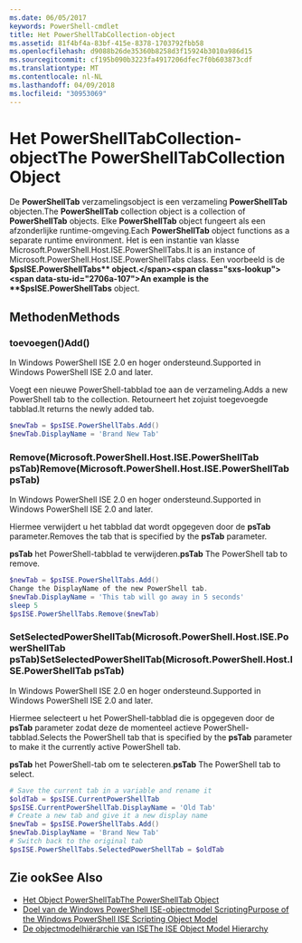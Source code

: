 ```yaml
---
ms.date: 06/05/2017
keywords: PowerShell-cmdlet
title: Het PowerShellTabCollection-object
ms.assetid: 81f4bf4a-83bf-415e-8378-1703792fbb58
ms.openlocfilehash: d9088b26de35360b8258d3f15924b3010a986d15
ms.sourcegitcommit: cf195b090b3223fa4917206dfec7f0b603873cdf
ms.translationtype: MT
ms.contentlocale: nl-NL
ms.lasthandoff: 04/09/2018
ms.locfileid: "30953069"
---
```

# <a name="the-powershelltabcollection-object"></a><span data-ttu-id="2706a-103">Het PowerShellTabCollection-object</span><span class="sxs-lookup"><span data-stu-id="2706a-103">The PowerShellTabCollection Object</span></span>

<span data-ttu-id="2706a-104">De **PowerShellTab** verzamelingsobject is een verzameling **PowerShellTab** objecten.</span><span class="sxs-lookup"><span data-stu-id="2706a-104">The **PowerShellTab** collection object is a collection of **PowerShellTab** objects.</span></span> <span data-ttu-id="2706a-105">Elke **PowerShellTab** object fungeert als een afzonderlijke runtime-omgeving.</span><span class="sxs-lookup"><span data-stu-id="2706a-105">Each **PowerShellTab** object functions as a separate runtime environment.</span></span> <span data-ttu-id="2706a-106">Het is een instantie van klasse Microsoft.PowerShell.Host.ISE.PowerShellTabs.</span><span class="sxs-lookup"><span data-stu-id="2706a-106">It is an instance of Microsoft.PowerShell.Host.ISE.PowerShellTabs class.</span></span> <span data-ttu-id="2706a-107">Een voorbeeld is de **$psISE.PowerShellTabs** object.</span><span class="sxs-lookup"><span data-stu-id="2706a-107">An example is the **$psISE.PowerShellTabs** object.</span></span>

## <a name="methods"></a><span data-ttu-id="2706a-108">Methoden</span><span class="sxs-lookup"><span data-stu-id="2706a-108">Methods</span></span>

### <a name="add"></a><span data-ttu-id="2706a-109">toevoegen\(\)</span><span class="sxs-lookup"><span data-stu-id="2706a-109">Add\(\)</span></span>

<span data-ttu-id="2706a-110">In Windows PowerShell ISE 2.0 en hoger ondersteund.</span><span class="sxs-lookup"><span data-stu-id="2706a-110">Supported in Windows PowerShell ISE 2.0 and later.</span></span>

<span data-ttu-id="2706a-111">Voegt een nieuwe PowerShell-tabblad toe aan de verzameling.</span><span class="sxs-lookup"><span data-stu-id="2706a-111">Adds a new PowerShell tab to the collection.</span></span> <span data-ttu-id="2706a-112">Retourneert het zojuist toegevoegde tabblad.</span><span class="sxs-lookup"><span data-stu-id="2706a-112">It returns the newly added tab.</span></span>

```powershell
$newTab = $psISE.PowerShellTabs.Add()
$newTab.DisplayName = 'Brand New Tab'
```

### <a name="removemicrosoftpowershellhostisepowershelltab-pstab"></a><span data-ttu-id="2706a-113">Remove\(Microsoft.PowerShell.Host.ISE.PowerShellTab psTab\)</span><span class="sxs-lookup"><span data-stu-id="2706a-113">Remove\(Microsoft.PowerShell.Host.ISE.PowerShellTab psTab\)</span></span>

<span data-ttu-id="2706a-114">In Windows PowerShell ISE 2.0 en hoger ondersteund.</span><span class="sxs-lookup"><span data-stu-id="2706a-114">Supported in Windows PowerShell ISE 2.0 and later.</span></span>

<span data-ttu-id="2706a-115">Hiermee verwijdert u het tabblad dat wordt opgegeven door de **psTab** parameter.</span><span class="sxs-lookup"><span data-stu-id="2706a-115">Removes the tab that is specified by the **psTab** parameter.</span></span>

<span data-ttu-id="2706a-116">**psTab** het PowerShell-tabblad te verwijderen.</span><span class="sxs-lookup"><span data-stu-id="2706a-116">**psTab** The PowerShell tab to remove.</span></span>

```powershell
$newTab = $psISE.PowerShellTabs.Add()
Change the DisplayName of the new PowerShell tab.
$newTab.DisplayName = 'This tab will go away in 5 seconds'
sleep 5
$psISE.PowerShellTabs.Remove($newTab)
```

### <a name="setselectedpowershelltabmicrosoftpowershellhostisepowershelltab-pstab"></a><span data-ttu-id="2706a-117">SetSelectedPowerShellTab\(Microsoft.PowerShell.Host.ISE.PowerShellTab psTab\)</span><span class="sxs-lookup"><span data-stu-id="2706a-117">SetSelectedPowerShellTab\(Microsoft.PowerShell.Host.ISE.PowerShellTab psTab\)</span></span>

<span data-ttu-id="2706a-118">In Windows PowerShell ISE 2.0 en hoger ondersteund.</span><span class="sxs-lookup"><span data-stu-id="2706a-118">Supported in Windows PowerShell ISE 2.0 and later.</span></span>

<span data-ttu-id="2706a-119">Hiermee selecteert u het PowerShell-tabblad die is opgegeven door de **psTab** parameter zodat deze de momenteel actieve PowerShell-tabblad.</span><span class="sxs-lookup"><span data-stu-id="2706a-119">Selects the PowerShell tab that is specified by the **psTab** parameter to make it the currently active PowerShell tab.</span></span>

<span data-ttu-id="2706a-120">**psTab** het PowerShell-tab om te selecteren.</span><span class="sxs-lookup"><span data-stu-id="2706a-120">**psTab** The PowerShell tab to select.</span></span>

```powershell
# Save the current tab in a variable and rename it
$oldTab = $psISE.CurrentPowerShellTab
$psISE.CurrentPowerShellTab.DisplayName = 'Old Tab'
# Create a new tab and give it a new display name
$newTab = $psISE.PowerShellTabs.Add()
$newTab.DisplayName = 'Brand New Tab'
# Switch back to the original tab
$psISE.PowerShellTabs.SelectedPowerShellTab = $oldTab
```

## <a name="see-also"></a><span data-ttu-id="2706a-121">Zie ook</span><span class="sxs-lookup"><span data-stu-id="2706a-121">See Also</span></span>

- [<span data-ttu-id="2706a-122">Het Object PowerShellTab</span><span class="sxs-lookup"><span data-stu-id="2706a-122">The PowerShellTab Object</span></span>](The-PowerShellTab-Object.md)
- [<span data-ttu-id="2706a-123">Doel van de Windows PowerShell ISE-objectmodel Scripting</span><span class="sxs-lookup"><span data-stu-id="2706a-123">Purpose of the Windows PowerShell ISE Scripting Object Model</span></span>](Purpose-of-the-Windows-PowerShell-ISE-Scripting-Object-Model.md)
- [<span data-ttu-id="2706a-124">De objectmodelhiërarchie van ISE</span><span class="sxs-lookup"><span data-stu-id="2706a-124">The ISE Object Model Hierarchy</span></span>](The-ISE-Object-Model-Hierarchy.md)